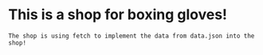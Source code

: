 # This is a shop for boxing gloves!

```
The shop is using fetch to implement the data from data.json into the shop!
``` 

